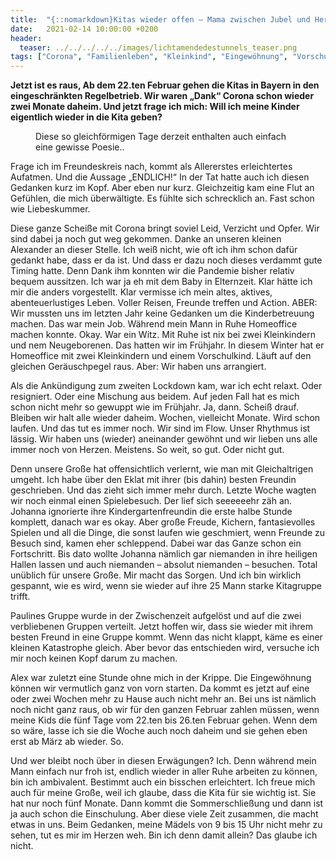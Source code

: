 ```yaml
---
title:  "{::nomarkdown}Kitas wieder offen – Mama zwischen Jubel und Herzeleid{:/}"
date:   2021-02-14 10:00:00 +0200
header:
  teaser: ../../../../../images/lichtamendedestunnels_teaser.png
tags: ["Corona", "Familienleben", "Kleinkind", "Eingewöhnung", "Vorschulkind"]
---
```


**Jetzt ist es raus, Ab dem 22.ten Februar gehen die Kitas in Bayern in den eingeschränkten Regelbetrieb. Wir waren „Dank“ Corona schon wieder zwei Monate daheim. Und jetzt frage ich mich: Will ich meine Kinder eigentlich wieder in die Kita geben?**

<figure>
  <img src="../../../../../images/lichtamendedestunnels.png" alt="">
  <figcaption>Diese so gleichförmigen Tage derzeit enthalten auch einfach eine gewisse Poesie..</figcaption>
</figure> 

Frage ich im Freundeskreis nach, kommt als Allererstes erleichtertes Aufatmen. Und die Aussage „ENDLICH!“ In der Tat hatte auch ich diesen Gedanken kurz im Kopf. Aber eben nur kurz. Gleichzeitig kam eine Flut an Gefühlen, die mich überwältigte. Es fühlte sich schrecklich an. Fast schon wie Liebeskummer. 

Diese ganze Scheiße mit Corona bringt soviel Leid, Verzicht und Opfer. Wir sind dabei ja noch gut weg gekommen. Danke an unseren kleinen Alexander an dieser Stelle. Ich weiß nicht, wie oft ich ihm schon dafür gedankt habe, dass er da ist. Und dass er dazu noch dieses verdammt gute Timing hatte. Denn Dank ihm konnten wir die Pandemie bisher relativ bequem aussitzen. Ich war ja eh mit dem Baby in Elternzeit. Klar hätte ich mir die anders vorgestellt. Klar vermisse ich mein altes, aktives, abenteuerlustiges Leben. Voller Reisen, Freunde treffen und Action. ABER: Wir mussten uns im letzten Jahr keine Gedanken um die Kinderbetreuung machen. Das war mein Job. Während mein Mann in Ruhe Homeoffice machen konnte. Okay. War ein Witz. Mit Ruhe ist nix bei zwei Kleinkindern und nem Neugeborenen. Das hatten wir im Frühjahr. In diesem Winter hat er Homeoffice mit zwei Kleinkindern und einem Vorschulkind. Läuft auf den gleichen Geräuschpegel raus. Aber: Wir haben uns arrangiert.

Als die Ankündigung zum zweiten Lockdown kam, war ich echt relaxt. Oder resigniert. Oder eine Mischung aus beidem. Auf jeden Fall hat es mich schon nicht mehr so gewuppt wie im Frühjahr. Ja, dann. Scheiß drauf. Bleiben wir halt alle wieder daheim. Wochen, vielleicht Monate. Wird schon laufen. Und das tut es immer noch. Wir sind im Flow. Unser Rhythmus ist lässig. Wir haben uns (wieder) aneinander gewöhnt und wir lieben uns alle immer noch von Herzen. Meistens. So weit, so gut. Oder nicht gut. 

Denn unsere Große hat offensichtlich verlernt, wie man mit Gleichaltrigen umgeht. Ich habe über den Eklat mit ihrer (bis dahin) besten Freundin geschrieben. Und das zieht sich immer mehr durch. Letzte Woche wagten wir noch einmal einen Spielebesuch. Der lief sich seeeeeehr zäh an. Johanna ignorierte ihre Kindergartenfreundin die erste halbe Stunde komplett, danach war es okay. Aber große Freude, Kichern, fantasievolles Spielen und all die Dinge, die sonst laufen wie geschmiert, wenn Freunde zu Besuch sind, kamen eher schleppend. Dabei war das Ganze schon ein Fortschritt. Bis dato wollte Johanna nämlich gar niemanden in ihre heiligen Hallen lassen und auch niemanden – absolut niemanden – besuchen. Total unüblich für unsere Große. Mir macht das Sorgen. Und ich bin wirklich gespannt, wie es wird, wenn sie wieder auf ihre 25 Mann starke Kitagruppe trifft. 

Paulines Gruppe wurde in der Zwischenzeit aufgelöst und auf die zwei verbliebenen Gruppen verteilt. Jetzt hoffen wir, dass sie wieder mit ihrem besten Freund in eine Gruppe kommt. Wenn das nicht klappt, käme es einer kleinen Katastrophe gleich. Aber bevor das entschieden wird, versuche ich mir noch keinen Kopf darum zu machen. 

Alex war zuletzt eine Stunde ohne mich in der Krippe. Die Eingewöhnung können wir vermutlich ganz von vorn starten. Da kommt es jetzt auf eine oder zwei Wochen mehr zu Hause auch nicht mehr an. Bei uns ist nämlich noch nicht ganz raus, ob wir für den ganzen Februar zahlen müssen, wenn meine Kids die fünf Tage vom 22.ten bis 26.ten Februar gehen. Wenn dem so wäre, lasse ich sie die Woche auch noch daheim und sie gehen eben erst ab März ab wieder. So.

Und wer bleibt noch über in diesen Erwägungen? Ich. Denn während mein Mann einfach nur froh ist, endlich wieder in aller Ruhe arbeiten zu können, bin ich ambivalent. Bestimmt auch ein bisschen erleichtert. Ich freue mich auch für meine Große, weil ich glaube, dass die Kita für sie wichtig ist. Sie hat nur noch fünf Monate. Dann kommt die Sommerschließung und dann ist ja auch schon die Einschulung. Aber diese viele Zeit zusammen, die macht etwas in uns. Beim Gedanken, meine Mädels von 9 bis 15 Uhr nicht mehr zu sehen, tut es mir im Herzen weh. Bin ich denn damit allein? Das glaube ich nicht.
 
 






















 








 

   



















  












 






 





  


  






					 


 
 








